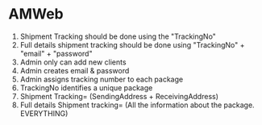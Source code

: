 # AMWeb

1. Shipment Tracking should be done using the "TrackingNo"
2. Full details shipment tracking should be done using "TrackingNo" + "email" + "password"
3. Admin only can add new clients
4. Admin creates email & password
5. Admin assigns tracking number to each package
6. TrackingNo identifies a unique package
7. Shipment Tracking= (SendingAddress + ReceivingAddress)
8. Full details Shipment tracking= (All the information about the package. EVERYTHING)
